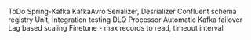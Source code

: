 ToDo
Spring-Kafka
KafkaAvro Serializer, Desrializer
Confluent schema registry
Unit, Integration testing
DLQ Processor
Automatic Kafka failover
Lag based scaling
Finetune - max records to read, timeout interval
